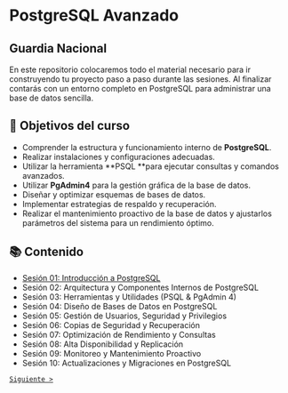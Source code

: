 # PostgreSQL Avanzado
## Guardia Nacional

En este repositorio colocaremos todo el material necesario para ir construyendo tu proyecto paso a paso durante las sesiones. Al finalizar contarás con un entorno completo en PostgreSQL para administrar una base de datos sencilla.

## 🎯 Objetivos del curso

- Comprender la estructura y funcionamiento interno de **PostgreSQL**.
- Realizar instalaciones y configuraciones adecuadas.
- Utilizar la herramienta **PSQL **para ejecutar consultas y comandos avanzados.
- Utilizar **PgAdmin4** para la gestión gráfica de la base de datos.
- Diseñar y optimizar esquemas de bases de datos.
- Implementar estrategias de respaldo y recuperación.
- Realizar el mantenimiento proactivo de la base de datos y ajustarlos parámetros del sistema para un rendimiento óptimo.							

## 📚 Contenido

- [Sesión 01: Introducción a PostgreSQL](sesion01/README.md)
- Sesión 02: Arquitectura y Componentes Internos de PostgreSQL
- Sesión 03: Herramientas y Utilidades (PSQL & PgAdmin 4)
- Sesión 04: Diseño de Bases de Datos en PostgreSQL
- Sesión 05: Gestión de Usuarios, Seguridad y Privilegios
- Sesión 06: Copias de Seguridad y Recuperación
- Sesión 07: Optimización de Rendimiento y Consultas
- Sesión 08: Alta Disponibilidad y Replicación
- Sesión 09: Monitoreo y Mantenimiento Proactivo
- Sesión 10: Actualizaciones y Migraciones en PostgreSQL

[`Siguiente >`](sesion01/README.md)
